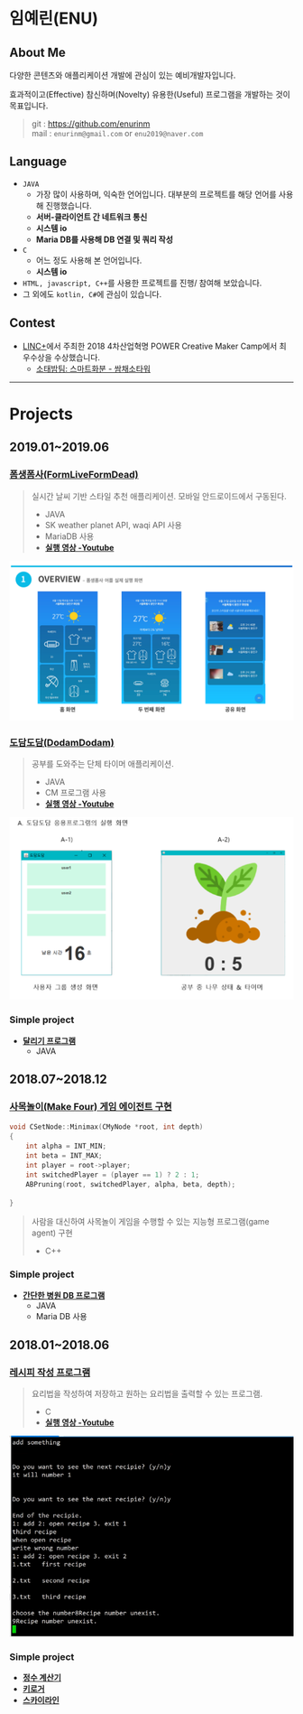 # 임예린(ENU)
## About Me
다양한 콘텐츠와 애플리케이션 개발에 관심이 있는 예비개발자입니다.

효과적이고(Effective) 참신하며(Novelty) 유용한(Useful) 프로그램을 개발하는 것이 목표입니다.

> git : https://github.com/enurinm  
> mail : `enurinm@gmail.com` or `enu2019@naver.com`


## Language  
- `JAVA`
  - 가장 많이 사용하며, 익숙한 언어입니다. 대부분의 프로젝트를 해당 언어를 사용해 진행했습니다.
  - **서버-클라이언트 간 네트워크 통신**
  - **시스템 io**
  - **Maria DB를 사용해 DB 연결 및 쿼리 작성**
- `C`
  - 어느 정도 사용해 본 언어입니다.
  - **시스템 io**
- `HTML, javascript, C++`를 사용한 프로젝트를 진행/ 참여해 보았습니다.
- 그 외에도 `kotlin, C#`에 관심이 있습니다.

## Contest
- [LINC+](https://research.konkuk.ac.kr/National/Linc)에서 주최한 2018 4차산업혁명 POWER Creative Maker Camp에서 최우수상을 수상했습니다.
  - [소태밤팀: 스마트화분 - 쌈채소타워](https://github.com/enurinm/SmartPot_Project)
  

***
  
# Projects
## 2019.01~2019.06  
### [폼생폼사(FormLiveFormDead)](https://github.com/enurinm/FormLiveFormDead) 
  
  > 실시간 날씨 기반 스타일 추천 애플리케이션. 모바일 안드로이드에서 구동된다.  
  > - JAVA  
  > - SK weather planet API, waqi API 사용  
  > - MariaDB 사용  
  > - **[실행 영상 -Youtube](https://youtu.be/Ie1JiVwIsrU)**
    
![Alt text](/img/f1.PNG)
  
### [도담도담(DodamDodam)](https://github.com/enurinm/DodamDodam)  

  > 공부를 도와주는 단체 타이머 애플리케이션.
  > - JAVA  
  > - CM 프로그램 사용  
  > - **[실행 영상 -Youtube](https://www.youtube.com/playlist?list=PLIQFkNPFMKK2KIjrLJWWWIqrUvgE7Z-T8)**
  
 ![Alt text](/img/d1.PNG)

### Simple project
- **[달리기 프로그램](https://github.com/enurinm/Running)**
	- JAVA

## 2018.07~2018.12
### [사목놀이(Make Four) 게임 에이전트 구현](https://github.com/enurinm/FourStone)  
```c++
void CSetNode::Minimax(CMyNode *root, int depth)
{
	int alpha = INT_MIN;
	int beta = INT_MAX;
	int player = root->player;
	int switchedPlayer = (player == 1) ? 2 : 1;
	ABPruning(root, switchedPlayer, alpha, beta, depth);

}
```
> 사람을 대신하여 사목놀이 게임을 수행할 수 있는 지능형 프로그램(game agent) 구현
> - C++

### Simple project
- **[간단한 병원 DB 프로그램](https://github.com/enurinm/Hospital_DB)**
	- JAVA
	- Maria DB 사용

## 2018.01~2018.06
### [레시피 작성 프로그램](https://github.com/enurinm/Recipe)  

> 요리법을 작성하여 저장하고 원하는 요리법을 출력할 수 있는 프로그램.  
> - C  
> - **[실행 영상 -Youtube](https://youtu.be/70VP88LbDRY)**
  
![Alt text](/img/r1.PNG)

### Simple project
- **[정수 계산기](https://github.com/enurinm/Calculator)**
- **[키로거](https://github.com/enurinm/KeyLoger)** 
- **[스카이라인](https://github.com/enurinm/SkyLine-MakingFence)** 

